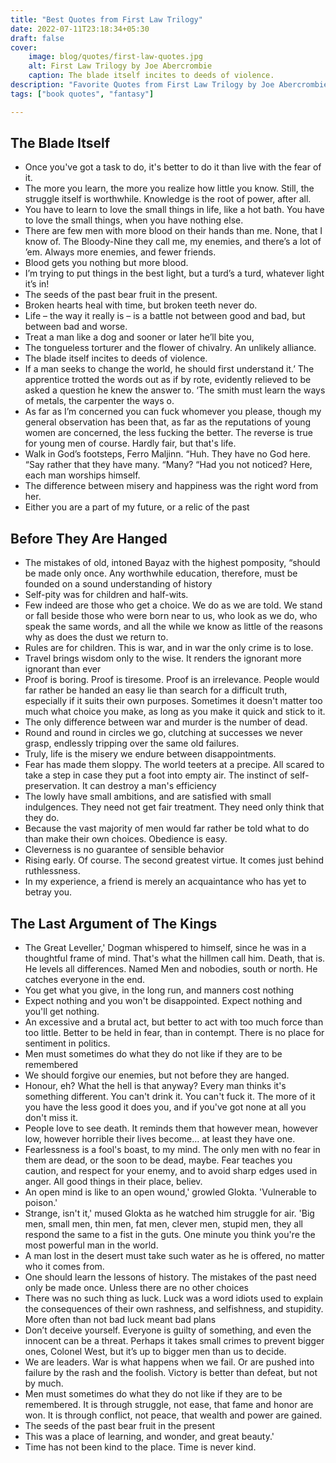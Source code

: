```yaml
---
title: "Best Quotes from First Law Trilogy"
date: 2022-07-11T23:18:34+05:30
draft: false
cover: 
    image: blog/quotes/first-law-quotes.jpg
    alt: First Law Trilogy by Joe Abercrombie
    caption: The blade itself incites to deeds of violence.
description: "Favorite Quotes from First Law Trilogy by Joe Abercrombie. A grimdark collection that will take you to the edge of your seat."
tags: ["book quotes", "fantasy"] 

---
```


## The Blade Itself

- Once you've got a task to do, it's better to do it than live with the fear of it.
- The more you learn, the more you realize how little you know. Still, the struggle itself is worthwhile. Knowledge is the root of power, after all.
- You have to learn to love the small things in life, like a hot bath. You have to love the small things, when you have nothing else.
- There are few men with more blood on their hands than me. None, that I know of. The Bloody-Nine they call me, my enemies, and there’s a lot of ’em. Always more enemies, and fewer friends.
- Blood gets you nothing but more blood.
- I’m trying to put things in the best light, but a turd’s a turd, whatever light it’s in!
- The seeds of the past bear fruit in the present.
- Broken hearts heal with time, but broken teeth never do.
- Life – the way it really is – is a battle not between good and bad, but between bad and worse.
- Treat a man like a dog and sooner or later he’ll bite you,
- The tongueless torturer and the flower of chivalry. An unlikely alliance.
- The blade itself incites to deeds of violence.
- If a man seeks to change the world, he should first understand it.’ The apprentice trotted the words out as if by rote, evidently relieved to be asked a question he knew the answer to. ‘The smith must learn the ways of metals, the carpenter the ways o.
- As far as I’m concerned you can fuck whomever you please, though my general observation has been that, as far as the reputations of young women are concerned, the less fucking the better. The reverse is true for young men of course. Hardly fair, but that's life.
- Walk in God’s footsteps, Ferro Maljinn. “Huh. They have no God here. “Say rather that they have many. “Many? “Had you not noticed? Here, each man worships himself.
- The difference between misery and happiness was the right word from her.
- Either you are a part of my future, or a relic of the past

## Before They Are Hanged

- The mistakes of old, intoned Bayaz with the highest pomposity, “should be made only once. Any worthwhile education, therefore, must be founded on a sound understanding of history
- Self-pity was for children and half-wits.
- Few indeed are those who get a choice. We do as we are told. We stand or fall beside those who were born near to us, who look as we do, who speak the same words, and all the while we know as little of the reasons why as does the dust we return to.
- Rules are for children. This is war, and in war the only crime is to lose.
- Travel brings wisdom only to the wise. It renders the ignorant more ignorant than ever
- Proof is boring. Proof is tiresome. Proof is an irrelevance. People would far rather be handed an easy lie than search for a difficult truth, especially if it suits their own purposes.
Sometimes it doesn't matter too much what choice you make, as long as you make it quick and stick to it.
- The only difference between war and murder is the number of dead.
- Round and round in circles we go, clutching at successes we never grasp, endlessly tripping over the same old failures.
- Truly, life is the misery we endure between disappointments.
- Fear has made them sloppy. The world teeters at a precipe. All scared to take a step in case they put a foot into empty air. The instinct of self-preservation. It can destroy a man's efficiency
- The lowly have small ambitions, and are satisfied with small indulgences. They need not get fair treatment. They need only think that they do.
- Because the vast majority of men would far rather be told what to do than make their own choices. Obedience is easy.
- Cleverness is no guarantee of sensible behavior
- Rising early. Of course. The second greatest virtue. It comes just behind ruthlessness.
- In my experience, a friend is merely an acquaintance who has yet to betray you.

## The Last Argument of The Kings

- The Great Leveller,' Dogman whispered to himself, since he was in a thoughtful frame of mind. That's what the hillmen call him. Death, that is. He levels all differences. Named Men and nobodies, south or north. He catches everyone in the end.
- You get what you give, in the long run, and manners cost nothing
- Expect nothing and you won't be disappointed. Expect nothing and you'll get nothing.
- An excessive and a brutal act, but better to act with too much force than too little. Better to be held in fear, than in contempt. There is no place for sentiment in politics.
- Men must sometimes do what they do not like if they are to be remembered
- We should forgive our enemies, but not before they are hanged.
- Honour, eh? What the hell is that anyway? Every man thinks it's something different. You can't drink it. You can't fuck it. The more of it you have the less good it does you, and if you've got none at all you don't miss it.
- People love to see death. It reminds them that however mean, however low, however horrible their lives become… at least they have one.
- Fearlessness is a fool's boast, to my mind. The only men with no fear in them are dead, or the soon to be dead, maybe. Fear teaches you caution, and respect for your enemy, and to avoid sharp edges used in anger. All good things in their place, believ.
- An open mind is like to an open wound,' growled Glokta. 'Vulnerable to poison.'
- Strange, isn't it,' mused Glokta as he watched him struggle for air. 'Big men, small men, thin men, fat men, clever men, stupid men, they all respond the same to a fist in the guts. One minute you think you're the most powerful man in the world.
- A man lost in the desert must take such water as he is offered, no matter who it comes from.
- One should learn the lessons of history. The mistakes of the past need only be made once. Unless there are no other choices
- There was no such thing as luck. Luck was a word idiots used to explain the consequences of their own rashness, and selfishness, and stupidity. More often than not bad luck meant bad plans
- Don’t deceive yourself. Everyone is guilty of something, and even the innocent can be a threat. Perhaps it takes small crimes to prevent bigger ones, Colonel West, but it’s up to bigger men than us to decide.
- We are leaders. War is what happens when we fail. Or are pushed into failure by the rash and the foolish. Victory is better than defeat, but not by much.
- Men must sometimes do what they do not like if they are to be remembered. It is through struggle, not ease, that fame and honor are won. It is through conflict, not peace, that wealth and power are gained.
- The seeds of the past bear fruit in the present
- This was a place of learning, and wonder, and great beauty.'
- Time has not been kind to the place. Time is never kind.
